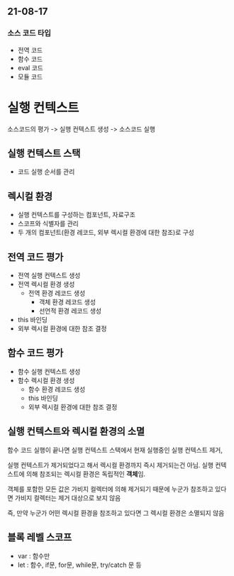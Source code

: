 ## 21-08-17

### 소스 코드 타입
- 전역 코드
- 함수 코드
- eval 코드
- 모듈 코드

# 실행 컨텍스트
소스코드의 평가 -> 실행 컨텍스트 생성 -> 소스코드 실행

## 실행 컨텍스트 스택
- 코드 실행 순서를 관리

## 렉시컬 환경
- 실행 컨텍스트를 구성하는 컴포넌트, 자료구조
- 스코프와 식별자를 관리
- 두 개의 컴포넌트(환경 레코드, 외부 렉시컬 환경에 대한 참조)로 구성

## 전역 코드 평가
- 전역 실행 컨텍스트 생성
- 전역 렉시컬 환경 생성
  - 전역 환경 레코드 생성
    - 객체 환경 레코드 생성
    - 선언적 환경 레코드 생성
- this 바인딩
- 외부 렉시컬 환경에 대한 참조 결정

## 함수 코드 평가
- 함수 실행 컨텍스트 생성
- 함수 렉시컬 환경 생성
  - 함수 환경 레코드 생성
  - this 바인딩
  - 외부 렉시컬 환경에 대한 참조 결정


## 실행 컨텍스트와 렉시컬 환경의 소멸
함수 코드 실행이 끝나면 실행 컨텍스트 스택에서 현재 실행중인 실행 컨텍스트 제거,

실행 컨텍스트가 제거되었다고 해서 렉시컬 환경까지 즉시 제거되는건 아님. 실행 컨텍스트에 의해 참조되는 렉시컬 환경은 독립적인 **객체**임.

객체를 포함한 모든 값은 가비지 컬렉터에 의해 제거되기 때문에 누군가 참조하고 있다면 가비지 컬렉터는 제거 대상으로 보지 않음

즉, 만약 누군가 어떤 렉시컬 환경을 참조하고 있다면 그 렉시컬 환경은 소멸되지 않음 

## 블록 레벨 스코프

- var : 함수만
- let : 함수, if문, for문, while문, try/catch 문 등
